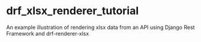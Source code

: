 # drf_xlsx_renderer_tutorial

An example illustration of rendering xlsx data from an API using Django Rest Framework and drf-renderer-xlsx
